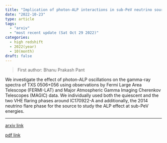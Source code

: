 ```yaml
---
title: "Implication of photon-ALP interactions in sub-PeV neutrino source TXS 0506+056"
date: "2022-10-23"
type: article
tags:
  - "arxiv"
  - "most recent update (Sat Oct 29 2022)"
categories:
  - high redshift
  - 2022(year)
  - 10(month)
draft: false
---
```


> First author: Bhanu Prakash Pant

 We investigate the effect of photon-ALP oscillations on the gamma-ray spectra
of TXS 0506+056 using observations by Fermi Large Area Telescope (FERMI-LAT)
and Major Atmospheric Gamma Imaging Cherenkov Telescopes (MAGIC) data. We
individually used both the quiescent and the two VHE flaring phases around
IC170922-A and additionally, the 2014 neutrino flare phase for the source to
study the ALP effect at sub-PeV energies.

---
[arxiv link](http://arxiv.org/abs/2210.12652v1)

[pdf link](http://arxiv.org/pdf/2210.12652v1)